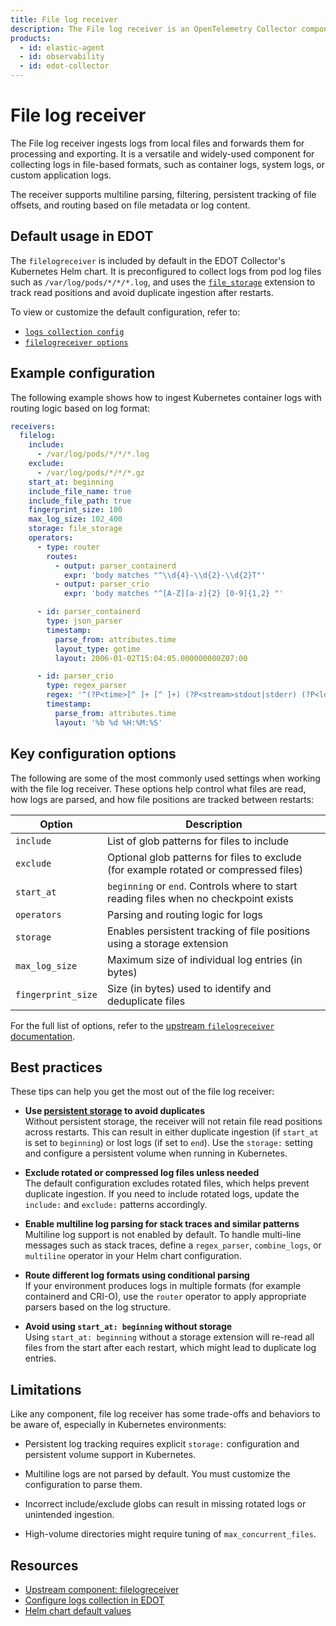 ```yaml
---
title: File log receiver
description: The File log receiver is an OpenTelemetry Collector component that ingests logs from files.
products:
  - id: elastic-agent
  - id: observability
  - id: edot-collector
---
```


# File log receiver

The File log receiver ingests logs from local files and forwards them for processing and exporting. It is a versatile and widely-used component for collecting logs in file-based formats, such as container logs, system logs, or custom application logs.

The receiver supports multiline parsing, filtering, persistent tracking of file offsets, and routing based on file metadata or log content.


## Default usage in EDOT

The `filelogreceiver` is included by default in the EDOT Collector's Kubernetes Helm chart. It is preconfigured to collect logs from pod log files such as `/var/log/pods/*/*/*.log`, and uses the [`file_storage`](https://github.com/open-telemetry/opentelemetry-collector-contrib/tree/main/extension/storage) extension to track read positions and avoid duplicate ingestion after restarts.

To view or customize the default configuration, refer to:

- [`logs collection config`](https://github.com/elastic/elastic-agent/blob/v9.1.4/deploy/helm/edot-collector/kube-stack/values.yaml#L179-L181)
- [`filelogreceiver options`](https://github.com/elastic/elastic-agent/blob/v9.1.4/deploy/helm/edot-collector/kube-stack/values.yaml#L322-L335)


## Example configuration

The following example shows how to ingest Kubernetes container logs with routing logic based on log format:

```yaml
receivers:
  filelog:
    include:
      - /var/log/pods/*/*/*.log
    exclude:
      - /var/log/pods/*/*/*.gz
    start_at: beginning
    include_file_name: true
    include_file_path: true
    fingerprint_size: 100
    max_log_size: 102_400
    storage: file_storage
    operators:
      - type: router
        routes:
          - output: parser_containerd
            expr: 'body matches "^\\d{4}-\\d{2}-\\d{2}T"'
          - output: parser_crio
            expr: 'body matches "^[A-Z][a-z]{2} [0-9]{1,2} "'

      - id: parser_containerd
        type: json_parser
        timestamp:
          parse_from: attributes.time
          layout_type: gotime
          layout: 2006-01-02T15:04:05.000000000Z07:00

      - id: parser_crio
        type: regex_parser
        regex: '^(?P<time>[^ ]+ [^ ]+) (?P<stream>stdout|stderr) (?P<logtag>[^ ]*) (?P<body>.*)'
        timestamp:
          parse_from: attributes.time
          layout: '%b %d %H:%M:%S'
```


## Key configuration options

The following are some of the most commonly used settings when working with the file log receiver. These options help control what files are read, how logs are parsed, and how file positions are tracked between restarts:

| Option | Description |
|---------|-------------|
| `include` | List of glob patterns for files to include |
| `exclude` | Optional glob patterns for files to exclude (for example rotated or compressed files) |
| `start_at` | `beginning` or `end`. Controls where to start reading files when no checkpoint exists |
| `operators` | Parsing and routing logic for logs |
| `storage` | Enables persistent tracking of file positions using a storage extension |
| `max_log_size` | Maximum size of individual log entries (in bytes) |
| `fingerprint_size`| Size (in bytes) used to identify and deduplicate files |

For the full list of options, refer to the [upstream `filelogreceiver` documentation](https://github.com/open-telemetry/opentelemetry-collector-contrib/blob/main/receiver/filelogreceiver/README.md).


## Best practices

These tips can help you get the most out of the file log receiver:

- **Use [persistent storage](https://github.com/open-telemetry/opentelemetry-collector/blob/main/docs/design.md#storage-extension) to avoid duplicates**  
  Without persistent storage, the receiver will not retain file read positions across restarts. This can result in either duplicate ingestion (if `start_at` is set to `beginning`) or lost logs (if set to `end`). Use the `storage:` setting and configure a persistent volume when running in Kubernetes.

- **Exclude rotated or compressed log files unless needed**  
  The default configuration excludes rotated files, which helps prevent duplicate ingestion. If you need to include rotated logs, update the `include:` and `exclude:` patterns accordingly.

- **Enable multiline log parsing for stack traces and similar patterns**  
  Multiline log support is not enabled by default. To handle multi-line messages such as stack traces, define a `regex_parser`, `combine_logs`, or `multiline` operator in your Helm chart configuration.

- **Route different log formats using conditional parsing**  
  If your environment produces logs in multiple formats (for example containerd and CRI-O), use the `router` operator to apply appropriate parsers based on the log structure.

- **Avoid using `start_at: beginning` without storage**  
  Using `start_at: beginning` without a storage extension will re-read all files from the start after each restart, which might lead to duplicate log entries.


## Limitations

Like any component, file log receiver has some trade-offs and behaviors to be aware of, especially in Kubernetes environments:

* Persistent log tracking requires explicit `storage:` configuration and persistent volume support in Kubernetes.

* Multiline logs are not parsed by default. You must customize the configuration to parse them.

* Incorrect include/exclude globs can result in missing rotated logs or unintended ingestion.

* High-volume directories might require tuning of `max_concurrent_files`.


## Resources

* [Upstream component: filelogreceiver](https://github.com/open-telemetry/opentelemetry-collector-contrib/blob/main/receiver/filelogreceiver/README.md)
* [Configure logs collection in EDOT](../config/configure-logs-collection.md)
* [Helm chart default values](https://github.com/elastic/elastic-agent/blob/v9.1.4/deploy/helm/edot-collector/kube-stack/values.yaml)